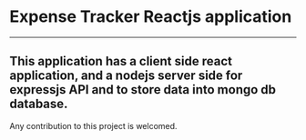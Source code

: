 # Expense Tracker Reactjs application

---

## This application has a client side react application, and a nodejs server side for expressjs API and to store data into mongo db database.

Any contribution to this project is welcomed.
